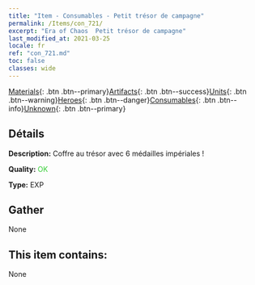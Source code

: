 ```yaml
---
title: "Item - Consumables - Petit trésor de campagne"
permalink: /Items/con_721/
excerpt: "Era of Chaos  Petit trésor de campagne"
last_modified_at: 2021-03-25
locale: fr
ref: "con_721.md"
toc: false
classes: wide
---
```

 [Materials](/fr/Items/){: .btn .btn--primary}[Artifacts](/fr/Items/Artifacts/){: .btn .btn--success}[Units](/fr/Items/Units/){: .btn .btn--warning}[Heroes](/fr/Items/Heroes/){: .btn .btn--danger}[Consumables](/fr/Items/Consumables/){: .btn .btn--info}[Unknown](/fr/Items/Unknown/){: .btn .btn--primary}

## Détails
 **Description:** Coffre au trésor avec 6 médailles impériales !

 **Quality:** <span style="color: #32CD32">OK</span>

 **Type:** EXP

## Gather

  None

## This item contains:

  None

